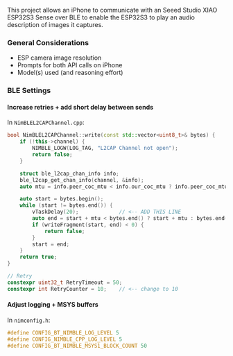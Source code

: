 This project allows an iPhone to communicate with an Seeed Studio XIAO ESP32S3 Sense over BLE to enable the ESP32S3 to play an audio description of images it captures.

### General Considerations
 - ESP camera image resolution
 - Prompts for both API calls on iPhone
 - Model(s) used (and reasoning effort)


### BLE Settings

#### Increase retries + add short delay between sends

In `NimBLEL2CAPChannel.cpp`:

```cpp
bool NimBLEL2CAPChannel::write(const std::vector<uint8_t>& bytes) {
    if (!this->channel) {
        NIMBLE_LOGW(LOG_TAG, "L2CAP Channel not open");
        return false;
    }

    struct ble_l2cap_chan_info info;
    ble_l2cap_get_chan_info(channel, &info);
    auto mtu = info.peer_coc_mtu < info.our_coc_mtu ? info.peer_coc_mtu : info.our_coc_mtu;

    auto start = bytes.begin();
    while (start != bytes.end()) {
        vTaskDelay(20);             // <-- ADD THIS LINE
        auto end = start + mtu < bytes.end() ? start + mtu : bytes.end();
        if (writeFragment(start, end) < 0) {
            return false;
        }
        start = end;
    }
    return true;
}
```

```cpp
// Retry
constexpr uint32_t RetryTimeout = 50;
constexpr int RetryCounter = 10;    // <-- change to 10
```

#### Adjust logging + MSYS buffers

In `nimconfig.h`:

```cpp
#define CONFIG_BT_NIMBLE_LOG_LEVEL 5
#define CONFIG_NIMBLE_CPP_LOG_LEVEL 5
#define CONFIG_BT_NIMBLE_MSYS1_BLOCK_COUNT 50
```
